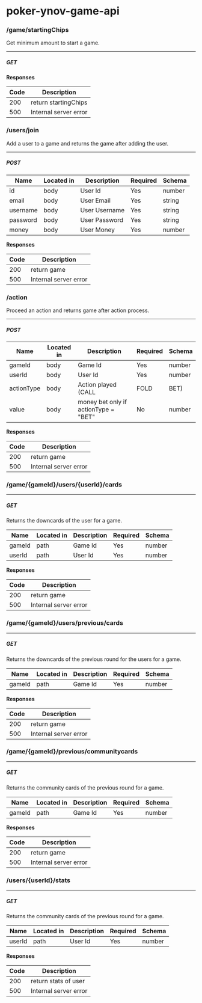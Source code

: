# poker-ynov-game-api


### /game/startingChips

Get minimum amount to start a game.

---
##### ***GET***

**Responses**

| Code | Description |
| ---- | ----------- |
| 200 | return startingChips |
| 500 | Internal server error |

### /users/join

Add a user to a game and returns the game after adding the user.

---
##### ***POST***

| Name | Located in | Description | Required | Schema |
| ---- | ---------- | ----------- | -------- | ---- |
| id | body | User Id | Yes | number |
| email | body | User Email | Yes | string |
| username | body | User Username | Yes | string |
| password | body | User Password | Yes | string |
| money | body | User Money | Yes | number |

**Responses**

| Code | Description |
| ---- | ----------- |
| 200 | return game |
| 500 | Internal server error |



### /action

Proceed an action and returns game after action process.

---
##### ***POST***

| Name | Located in | Description | Required | Schema |
| ---- | ---------- | ----------- | -------- | ---- |
| gameId | body | Game Id | Yes | number |
| userId | body | User Id | Yes | number |
| actionType | body | Action played (CALL|FOLD|BET) | Yes | string |
| value | body | money bet only if actionType = "BET"  | No | number |

**Responses**

| Code | Description |
| ---- | ----------- |
| 200 | return game |
| 500 | Internal server error |


### /game/{gameId}/users/{userId}/cards

---
##### ***GET***

Returns the downcards of the user for a game.

| Name | Located in | Description | Required | Schema |
| ---- | ---------- | ----------- | -------- | ---- |
| gameId | path | Game Id | Yes | number |
| userId | path | User Id | Yes | number |

**Responses**

| Code | Description |
| ---- | ----------- |
| 200 | return game |
| 500 | Internal server error |

### /game/{gameId}/users/previous/cards

---
##### ***GET***

Returns the downcards of the previous round for the users for a game.

| Name | Located in | Description | Required | Schema |
| ---- | ---------- | ----------- | -------- | ---- |
| gameId | path | Game Id | Yes | number |


**Responses**

| Code | Description |
| ---- | ----------- |
| 200 | return game |
| 500 | Internal server error |

### /game/{gameId}/previous/communitycards

---
##### ***GET***

Returns the community cards of the previous round for a game.

| Name | Located in | Description | Required | Schema |
| ---- | ---------- | ----------- | -------- | ---- |
| gameId | path | Game Id | Yes | number |


**Responses**

| Code | Description |
| ---- | ----------- |
| 200 | return game |
| 500 | Internal server error |
    

### /users/{userId}/stats

---
##### ***GET***

Returns the community cards of the previous round for a game.

| Name | Located in | Description | Required | Schema |
| ---- | ---------- | ----------- | -------- | ---- |
| userId | path | User Id | Yes | number |


**Responses**

| Code | Description |
| ---- | ----------- |
| 200 | return stats of user |
| 500 | Internal server error |

